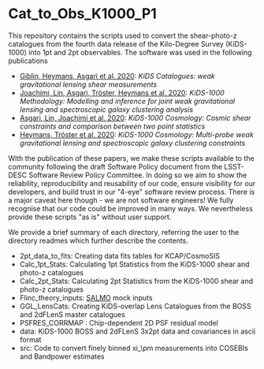 # Cat_to_Obs_K1000_P1

This repository contains the scripts used to convert the shear-photo-z catalogues from the fourth data release of the Kilo-Degree Survey (KiDS-1000) into 1pt and 2pt observables.  The software was used in the following publications

* [Giblin, Heymans, Asgari et al. 2020][1]: _KiDS Catalogues: weak gravitational lensing shear measurements_
* [Joachimi, Lin, Asgari, Tröster, Heymans et al. 2020][2]: _KiDS-1000 Methodology: Modelling and inference for joint weak gravitational lensing and spectroscopic galaxy clustering analysis_
* [Asgari, Lin, Joachimi et al. 2020][3]: _KiDS-1000 Cosmology: Cosmic shear constraints and comparison between two point statistics_
* [Heymans, Tröster et al. 2020][4]: _KiDS-1000 Cosmology: Multi-probe weak gravitational lensing and spectroscopic galaxy clustering constraints_

With the publication of these papers, we make these scripts available to the community following the draft Software Policy document from the LSST-DESC Software Review Policy Committee.   In doing so we aim to show the reliability, reproducibility and reusability of our code, ensure visibility for our developers, and build trust in our "4-eye" software review process.   There is a major caveat here though - we are not software engineers! We fully recognise that our code could be improved in many ways.  We nevertheless provide these scripts "as is" without user support.

We provide a brief summary of each directory, referring the user to the directory readmes which further describe the contents.  
* 2pt_data_to_fits: Creating data fits tables for KCAP/CosmoSIS
* Calc_1pt_Stats: Calculating 1pt Statistics from the KiDS-1000 shear and photo-z catalogues
* Calc_2pt_Stats: Calculating 2pt Statistics from the KiDS-1000 shear and photo-z catalogues
* Flinc_theory_inputs: [SALMO][5] mock inputs
* GGL_LensCats: Creating KiDS-overlap Lens Catalogues from the BOSS and 2dFLenS master catalogues
* PSFRES_CORRMAP : Chip-dependent 2D PSF residual model
* data: KiDS-1000 BOSS and 2dFLenS 3x2pt data and covariances in ascii format
* src: Code to convert finely binned xi_\pm measurements into COSEBIs and Bandpower estimates







[1]: https://arxiv.org/abs/2007.01845 "Giblin et al."
[2]: https://arxiv.org/abs/2007.01844 "Joachimi et al."
[3]: https://arxiv.org/abs/2007.15633 "Asgari et al."
[4]: https://arxiv.org/abs/2007.15632 "Heymans et al."
[5]: https://github.com/Linc-tw/salmo "SALMO"
